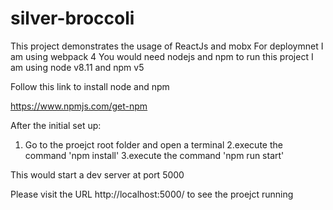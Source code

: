 # silver-broccoli

This project demonstrates the usage of ReactJs and mobx
For deploymnet I am using webpack 4
You would need nodejs and npm to run this project
I am using node v8.11 and npm v5

Follow this link to install node and npm

https://www.npmjs.com/get-npm

After the initial set up:
1. Go to the proejct root folder and open a terminal
2.execute the command 'npm install'
3.execute the command 'npm run start'

This would start a dev server at port 5000

Please visit the URL http://localhost:5000/ to see the proejct running

